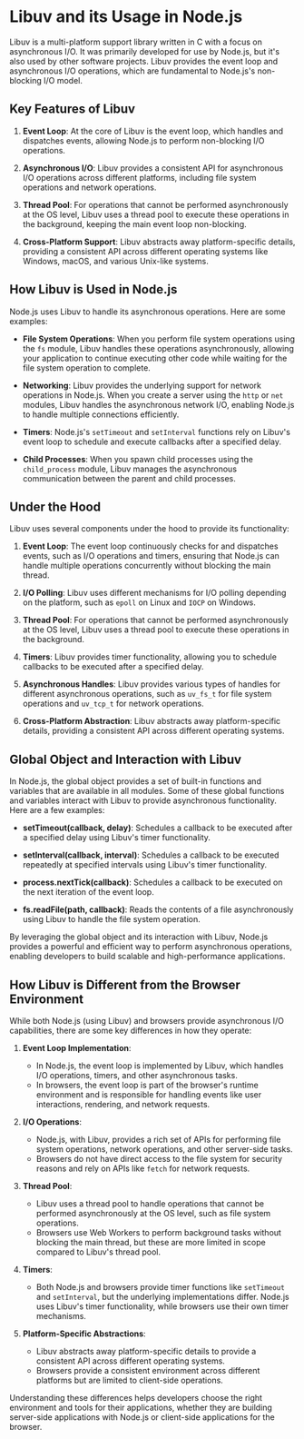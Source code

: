 # Libuv and its Usage in Node.js

Libuv is a multi-platform support library written in C with a focus on asynchronous I/O. It was primarily developed for use by Node.js, but it's also used by other software projects. Libuv provides the event loop and asynchronous I/O operations, which are fundamental to Node.js's non-blocking I/O model.

## Key Features of Libuv

1. **Event Loop**: At the core of Libuv is the event loop, which handles and dispatches events, allowing Node.js to perform non-blocking I/O operations.

2. **Asynchronous I/O**: Libuv provides a consistent API for asynchronous I/O operations across different platforms, including file system operations and network operations.

3. **Thread Pool**: For operations that cannot be performed asynchronously at the OS level, Libuv uses a thread pool to execute these operations in the background, keeping the main event loop non-blocking.

4. **Cross-Platform Support**: Libuv abstracts away platform-specific details, providing a consistent API across different operating systems like Windows, macOS, and various Unix-like systems.

## How Libuv is Used in Node.js

Node.js uses Libuv to handle its asynchronous operations. Here are some examples:

- **File System Operations**: When you perform file system operations using the `fs` module, Libuv handles these operations asynchronously, allowing your application to continue executing other code while waiting for the file system operation to complete.

- **Networking**: Libuv provides the underlying support for network operations in Node.js. When you create a server using the `http` or `net` modules, Libuv handles the asynchronous network I/O, enabling Node.js to handle multiple connections efficiently.

- **Timers**: Node.js's `setTimeout` and `setInterval` functions rely on Libuv's event loop to schedule and execute callbacks after a specified delay.

- **Child Processes**: When you spawn child processes using the `child_process` module, Libuv manages the asynchronous communication between the parent and child processes.

## Under the Hood

Libuv uses several components under the hood to provide its functionality:

1. **Event Loop**: The event loop continuously checks for and dispatches events, such as I/O operations and timers, ensuring that Node.js can handle multiple operations concurrently without blocking the main thread.

2. **I/O Polling**: Libuv uses different mechanisms for I/O polling depending on the platform, such as `epoll` on Linux and `IOCP` on Windows.

3. **Thread Pool**: For operations that cannot be performed asynchronously at the OS level, Libuv uses a thread pool to execute these operations in the background.

4. **Timers**: Libuv provides timer functionality, allowing you to schedule callbacks to be executed after a specified delay.

5. **Asynchronous Handles**: Libuv provides various types of handles for different asynchronous operations, such as `uv_fs_t` for file system operations and `uv_tcp_t` for network operations.

6. **Cross-Platform Abstraction**: Libuv abstracts away platform-specific details, providing a consistent API across different operating systems.

## Global Object and Interaction with Libuv

In Node.js, the global object provides a set of built-in functions and variables that are available in all modules. Some of these global functions and variables interact with Libuv to provide asynchronous functionality. Here are a few examples:

- **setTimeout(callback, delay)**: Schedules a callback to be executed after a specified delay using Libuv's timer functionality.

- **setInterval(callback, interval)**: Schedules a callback to be executed repeatedly at specified intervals using Libuv's timer functionality.

- **process.nextTick(callback)**: Schedules a callback to be executed on the next iteration of the event loop.

- **fs.readFile(path, callback)**: Reads the contents of a file asynchronously using Libuv to handle the file system operation.

By leveraging the global object and its interaction with Libuv, Node.js provides a powerful and efficient way to perform asynchronous operations, enabling developers to build scalable and high-performance applications.

## How Libuv is Different from the Browser Environment

While both Node.js (using Libuv) and browsers provide asynchronous I/O capabilities, there are some key differences in how they operate:

1. **Event Loop Implementation**: 
   - In Node.js, the event loop is implemented by Libuv, which handles I/O operations, timers, and other asynchronous tasks.
   - In browsers, the event loop is part of the browser's runtime environment and is responsible for handling events like user interactions, rendering, and network requests.

2. **I/O Operations**:
   - Node.js, with Libuv, provides a rich set of APIs for performing file system operations, network operations, and other server-side tasks.
   - Browsers do not have direct access to the file system for security reasons and rely on APIs like `fetch` for network requests.

3. **Thread Pool**:
   - Libuv uses a thread pool to handle operations that cannot be performed asynchronously at the OS level, such as file system operations.
   - Browsers use Web Workers to perform background tasks without blocking the main thread, but these are more limited in scope compared to Libuv's thread pool.

4. **Timers**:
   - Both Node.js and browsers provide timer functions like `setTimeout` and `setInterval`, but the underlying implementations differ. Node.js uses Libuv's timer functionality, while browsers use their own timer mechanisms.

5. **Platform-Specific Abstractions**:
   - Libuv abstracts away platform-specific details to provide a consistent API across different operating systems.
   - Browsers provide a consistent environment across different platforms but are limited to client-side operations.

Understanding these differences helps developers choose the right environment and tools for their applications, whether they are building server-side applications with Node.js or client-side applications for the browser.
